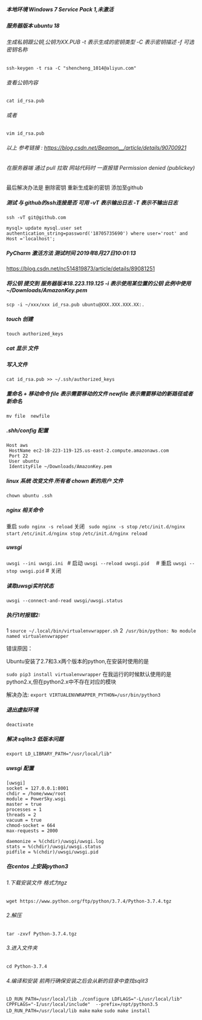 ##### 本地环境 Windows 7 Service Pack 1,未激活

##### 服务器版本 ubuntu 18

###### 生成私钥跟公钥,公钥为XX.PUB -t 表示生成的密钥类型 -C 表示密钥描述 -f 可选 密钥名称

`ssh-keygen -t rsa -C "shencheng_1014@aliyun.com"`

###### 查看公钥内容

`cat id_rsa.pub`

###### 或者

`vim id_rsa.pub`

###### 以上 参考链接 : https://blog.csdn.net/Beamon__/article/details/90700921

###### 在服务器端 通过 pull 拉取 网站代码时 一直报错 Permission denied (publickey)

最后解决办法是 删除密钥  重新生成新的密钥 添加至github 

##### 测试 与 github的ssh连接是否 可用 -vT 表示输出日志 -T 表示不输出日志

`ssh -vT git@github.com`

`mysql> update mysql.user set authentication_string=password('18705735690') where user='root' and Host ='localhost';`

##### PyCharm 激活方法    测试时间 2019年8月27日10:01:13

https://blog.csdn.net/nc514819873/article/details/89081251

##### 将公钥 提交到 服务器版本18.223.119.125    -i 表示使用某位置的公钥  此例中使用 ~/Downloads/AmazonKey.pem

`scp -i ~/xxx/xxx id_rsa.pub ubuntu@XXX.XXX.XXX.XX:.`

##### touch 创建

`touch authorized_keys`

##### cat 显示 文件

##### 写入文件

`cat id_rsa.pub >> ~/.ssh/authorized_keys`

##### 重命名 + 移动命令 file 表示需要移动的文件 newfile 表示需要移动的新路径或者新命名

`mv file  newfile`

##### .shh/config 配置

```
Host aws
 HostName ec2-18-223-119-125.us-east-2.compute.amazonaws.com
 Port 22
 User ubuntu
 IdentityFile ~/Downloads/AmazonKey.pem
```

##### linux 系统 改变文件 所有者 chown  新的用户  文件

`chown ubuntu .ssh`

##### nginx 相关命令

重启 `sudo nginx -s reload`
关闭    ` sudo nginx -s stop`
`/etc/init.d/nginx start`
`/etc/init.d/nginx stop`
`/etc/init.d/nginx reload`

##### uwsgi

`uwsgi --ini uwsgi.ini `            # 启动
`uwsgi --reload uwsgi.pid  `        # 重启
`uwsgi --stop uwsgi.pid`            # 关闭

##### 读取uwsgi实时状态

`uwsgi --connect-and-read uwsgi/uwsgi.status`

##### 执行1时报错2:

1 `source ~/.local/bin/virtualenvwrapper.sh`
2` /usr/bin/python: No module named virtualenvwrapper`

错误原因：

Ubuntu安装了2.7和3.x两个版本的python,在安装时使用的是

`sudo pip3 install virtualenvwrapper`
在我运行的时候默认使用的是python2.x,但在python2.x中不存在对应的模块

解决办法:
`export VIRTUALENVWRAPPER_PYTHON=/usr/bin/python3`

##### 退出虚拟环境

`deactivate`

##### 解决 sqlite3 低版本问题

`export LD_LIBRARY_PATH="/usr/local/lib"`

##### uwsgi 配置

```
[uwsgi]
socket = 127.0.0.1:8001
chdir = /home/www/root
module = PowerSky.wsgi
master = true
processes = 1
threads = 2
vacuum = true
chmod-socket = 664
max-requests = 2000

daemonize = %(chdir)/uwsgi/uwsgi.log
stats = %(chdir)/uwsgi/uwsgi.status
pidfile = %(chdir)/uwsgi/uwsgi.pid
```

##### 在centos 上安装python3

###### 1.下载安装文件 格式为tgz

`wget https://www.python.org/ftp/python/3.7.4/Python-3.7.4.tgz`

###### 2.解压

`tar -zxvf Python-3.7.4.tgz`

###### 3.进入文件夹

`cd Python-3.7.4`

###### 4.编译和安装 前两行确保安装之后会从新的目录中查找sqlit3

`LD_RUN_PATH=/usr/local/lib ./configure LDFLAGS="-L/usr/local/lib" CPPFLAGS="-I/usr/local/include"  --prefix=/opt/python3.5`
`LD_RUN_PATH=/usr/local/lib make`
`make`
`sudo make install`



